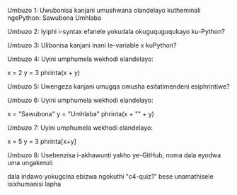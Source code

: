 Umbuzo 1: Uwubonisa kanjani umushwana olandelayo kutheminali ngePython: Sawubona Umhlaba

Umbuzo 2: Iyiphi i-syntax efanele yokudala okuguquguqukayo ku-Python?

Umbuzo 3: Ulibonisa kanjani inani le-variable x kuPython?

Umbuzo 4: Uyini umphumela wekhodi elandelayo:

x = 2
y = 3
phrinta(x + y)

Umbuzo 5: Uwengeza kanjani umugqa omusha esitatimendeni esiphrintiwe?

Umbuzo 6: Uyini umphumela wekhodi elandelayo:

x = "Sawubona"
y = "Umhlaba"
phrinta(x + "" + y)

Umbuzo 7: Uyini umphumela wekhodi elandelayo:

x = 5
y = 3
phrinta[x+y]

Umbuzo 8: Usebenzisa i-akhawunti yakho ye-GitHub, noma dala eyodwa uma ungakenzi:

dala indawo yokugcina ebizwa ngokuthi "c4-quiz1" bese unamathisele isixhumanisi lapha
